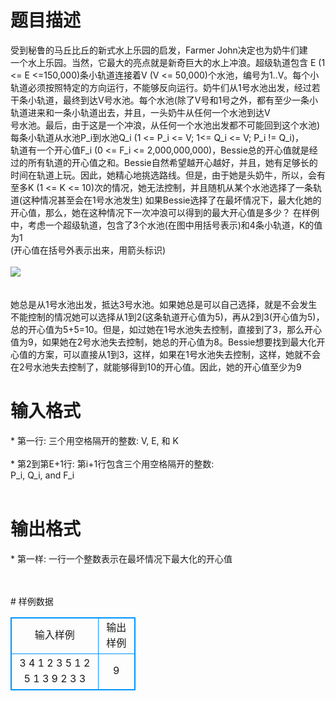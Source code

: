 # 

 
 # 题目描述 
<p>
受到秘鲁的马丘比丘的新式水上乐园的启发，Farmer John决定也为奶牛们建<br>一个水上乐园。当然，它最大的亮点就是新奇巨大的水上冲浪。超级轨道包含 E (1 <= E <=150,000)条小轨道连接着V (V <= 50,000)个水池，编号为1..V。每个小轨道必须按照特定的方向运行，不能够反向运行。奶牛们从1号水池出发，经过若干条小轨道，最终到达V号水池。每个水池(除了V号和1号之外，都有至少一条小轨道进来和一条小轨道出去，并且，一头奶牛从任何一个水池到达V<br>号水池。最后，由于这是一个冲浪，从任何一个水池出发都不可能回到这个水池)<br>每条小轨道从水池P_i到水池Q_i (1 <= P_i <= V; 1<= Q_i <= V; P_i != Q_i)，<br>轨道有一个开心值F_i (0 <= F_i <= 2,000,000,000)，Bessie总的开心值就是经过的所有轨道的开心值之和。Bessie自然希望越开心越好，并且，她有足够长的时间在轨道上玩。因此，她精心地挑选路线。但是，由于她是头奶牛，所以，会有至多K (1 <= K <= 10)次的情况，她无法控制，并且随机从某个水池选择了一条轨道(这种情况甚至会在1号水池发生)    如果Bessie选择了在最坏情况下，最大化她的开心值，那么，她在这种情况下一次冲浪可以得到的最大开心值是多少？ 在样例中，考虑一个超级轨道，包含了3个水池(在图中用括号表示)和4条小轨道，K的值为1<br>(开心值在括号外表示出来，用箭头标识)<br><br><img border="0" src="/source/joyoi/tyvj-2693/img/aHR0cDovL3d3dy5qb3lvaS5jbi9wcm9ibGVtL3R5dmotMjY5My9wcm9ibGVtc19pbWFnZXMvMzE4Mi8xOTE2LmpwZw==.jpg"> <br><br><br>    她总是从1号水池出发，抵达3号水池。如果她总是可以自己选择，就是不会发生不能控制的情况她可以选择从1到2(这条轨道开心值为5)，再从2到3(开心值为5)，总的开心值为5+5=10。但是，如过她在1号水池失去控制，直接到了3，那么开心值为9，如果她在2号水池失去控制，她总的开心值为8。Bessie想要找到最大化开心值的方案，可以直接从1到3，这样，如果在1号水池失去控制，这样，她就不会在2号水池失去控制了，就能够得到10的开心值。因此，她的开心值至少为9<br></p> 

 
 # 输入格式 
<p>
* 第一行: 三个用空格隔开的整数: V, E, 和 K<br><br>* 第2到第E+1行: 第i+1行包含三个用空格隔开的整数:<br>        P_i, Q_i, and F_i<br><br></p> 

 
 # 输出格式 
<p>
* 第一样: 一行一个整数表示在最坏情况下最大化的开心值<br><br><br></p> 
# 样例数据
<style>
        table,table tr th, table tr td { border:1px solid #0094ff; }
        table { width: 200px; min-height: 25px; line-height: 25px; text-align: center; border-collapse: collapse;}   
    </style>
<table>
	<tr>
		<td>输入样例</td>
		<td>输出样例</td>
	</tr>
<tr><td>3 4 1
2 3 5
1 2 5
1 3 9
2 3 3
</td><td>9</td></tr></table>
